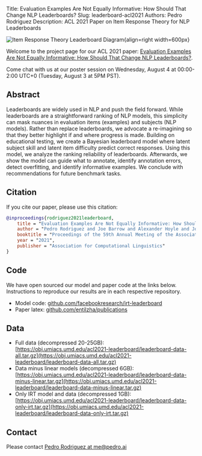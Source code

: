 Title: Evaluation Examples Are Not Equally Informative: How Should That Change NLP Leaderboards?
Slug: leaderboard-acl2021
Authors: Pedro Rodriguez
Description: ACL 2021 Paper on Item Response Theory for NLP Leaderboards

![Item Response Theory Leaderboard Diagram](/static/images/leaderboard-irt.png){align=right width=600px}

Welcome to the project page for our ACL 2021 paper: [Evaluation Examples Are Not Equally Informative: How Should That Change NLP Leaderboards?](https://research.fb.com/publications/evaluation-examples-are-not-equally-informative-how-should-that-change-nlp-leaderboards/).

Come chat with us at our poster session on Wednesday, August 4 at 00:00-2:00 UTC+0 (Tuesday, August 3 at 5PM PST).

## Abstract

Leaderboards are widely used in NLP and push the field forward. While leaderboards are a straightforward ranking of NLP models, this simplicity can mask nuances in evaluation items (examples) and subjects (NLP models). Rather than replace leaderboards, we advocate a re-imagining so that they better highlight if and where progress is made. Building on educational testing, we create a Bayesian leaderboard model where latent subject skill and latent item difficulty predict correct responses. Using this model, we analyze the ranking reliability of leaderboards. Afterwards, we show the model can guide what to annotate, identify annotation errors, detect overfitting, and identify informative examples. We conclude with recommendations for future benchmark tasks.

## Citation

If you cite our paper, please use this citation:

```bib
@inproceedings{rodriguez2021leaderboard,
    title = "Evaluation Examples Are Not Equally Informative: How Should That Change NLP Leaderboards?",
    author = "Pedro Rodriguez and Joe Barrow and Alexander Hoyle and John P. Lalor and Robin Jia and Jordan Boyd-Graber",
    booktitle = "Proceedings of the 59th Annual Meeting of the Association for Computational Linguistics",
    year = "2021",
    publisher = "Association for Computational Linguistics"
}
```

## Code

We have open sourced our model and paper code at the links below.
Instructions to reproduce our results are in each respective repository.

* Model code: [github.com/facebookresearch/irt-leaderboard](https://github.com/facebookresearch/irt-leaderboard)
* Paper latex: [github.com/entilzha/publications](https://github.com/entilzha/publications)

## Data

* Full data (decompressed 20-25GB): [https://obj.umiacs.umd.edu/acl2021-leaderboard/leaderboard-data-all.tar.gz](https://obj.umiacs.umd.edu/acl2021-leaderboard/leaderboard-data-all.tar.gz)
* Data minus linear models (decompressed 6GB): [https://obj.umiacs.umd.edu/acl2021-leaderboard/leaderboard-data-minus-linear.tar.gz](https://obj.umiacs.umd.edu/acl2021-leaderboard/leaderboard-data-minus-linear.tar.gz)
* Only IRT model and data (decompressed 1GB): [https://obj.umiacs.umd.edu/acl2021-leaderboard/leaderboard-data-only-irt.tar.gz](https://obj.umiacs.umd.edu/acl2021-leaderboard/leaderboard-data-only-irt.tar.gz)

## Contact

Please contact <a target="_blank" href="mailto:me@pedro.ai">Pedro Rodriguez at me@pedro.ai</a>
